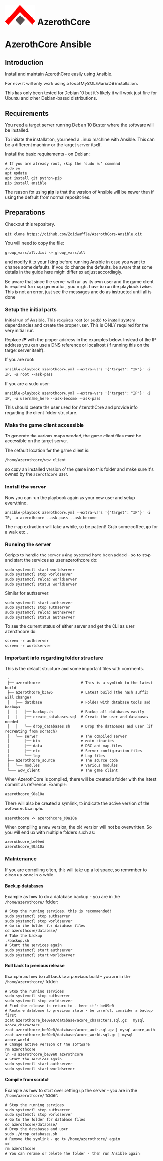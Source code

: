 # ![logo](https://raw.githubusercontent.com/azerothcore/azerothcore.github.io/master/images/logo-github.png) AzerothCore

# AzerothCore Ansible

## Introduction

Install and maintain AzerothCore easily using Ansible.

For now it will only work using a local MySQL/MariaDB installation.

This has only been tested for Debian 10 but it's likely it will work just fine for Ubuntu and other Debian-based distributions.

## Requirements

You need a target server running Debian 10 Buster where the software will be installed.

To initiate the installation, you need a Linux machine with Ansible. This can be a different machine or the target server itself.

Install the basic requirements - on Debian:
```
# If you are already root, skip the 'sudo su' command
sudo su
apt update
apt install git python-pip
pip install ansible
```

The reason for using **pip** is that the version of Ansible will be newer than if using the default from normal repositories.

## Preparations

Checkout this repository.

`git clone https://github.com/Zoidwaffle/AzerothCore-Ansible.git`

You will need to copy the file:

`group_vars/all.dist -> group_vars/all`

and modify it to your liking before running Ansible in case you want to change some defaults. If you do change the defaults, be aware that some details in the guide here might differ so adjust accordingly.

Be aware that since the server will run as its own user and the game client is required for map generation, you might have to run the playbook twice. This is not an error, just see the messages and do as instructed until all is done. 

### Setup the initial parts

Initial run of Ansible. This requires root (or sudo) to install system dependancies and create the proper user. This is ONLY required for the very initial run.

Replace ***IP*** with the proper address in the examples below. Instead of the IP address you can use a DNS reference or localhost (if running this on the target server itself).

If you are root:

`ansible-playbook azerothcore.yml --extra-vars '{"target": "IP"}' -i IP, -u root --ask-pass`

If you are a sudo user:

`ansible-playbook azerothcore.yml --extra-vars '{"target": "IP"}' -i IP, -u username_here --ask-become --ask-pass`

This should create the user used for AzerothCore and provide info regarding the client folder structure.

### Make the game client accessible

To generate the various maps needed, the game client files must be accessible on the target server.

The default location for the game client is:

`/home/azerothcore/wow_client`

so copy an installed version of the game into this folder and make sure it's owned by the `azerothcore` user.

### Install the server

Now you can run the playbook again as your new user and setup everything.

`ansible-playbook azerothcore.yml --extra-vars '{"target": "IP"}' -i IP, -u azerothcore --ask-pass --ask-become`

The map extraction will take a while, so be patient! Grab some coffee, go for a walk etc..

### Running the server

Scripts to handle the server using systemd have been added - so to stop and start the services as user azerothcore do:

```
sudo systemctl start worldserver
sudo systemctl stop worldserver
sudo systemctl reload worldserver
sudo systemctl status worldserver
```

Similar for authserver:

```
sudo systemctl start authserver
sudo systemctl stop authserver
sudo systemctl reload authserver
sudo systemctl status authserver
```

To see the current status of either server and get the CLI as user azerothcore do:

```
screen -r authserver
screen -r worldserver
```

### Important info regarding folder structure

This is the default structure and some important files with comments.
```
 .
 ├── azerothcore                   # This is a symlink to the latest build
 ├── azerothcore_b3a96             # Latest build (the hash suffix will change)
 │   ├── database                  # Folder with database tools and backups
 │   │   ├── backup.sh             # Backup all databases easily
 │   │   ├── create_databases.sql  # Create the user and databases needed
 │   │   └── drop_databases.sh     # Drop the databases and user (if recreating from scratch)
 │   └── server                    # The compiled server
 │       ├── bin                   # Main binaries
 │       ├── data                  # DBC and map-files
 │       ├── etc                   # Server configuration files
 │       └── log                   # Log files
 ├── azerothcore_source            # The source code
 │   └── modules                   # Various modules
 └─── wow_client                   # The game client
```

When AzerothCore is compiled, there will be created a folder with the latest commit as reference. Example:

`azerothcore_90a10a`

There will also be created a symlink, to indicate the active version of the software. Example:

`azerothcore -> azerothcore_90a10a`

When compiling a new version, the old version will not be overwritten. So you will end up with multiple folders such as:

```
azerothcore_be09e0
azerothcore_90a10a
```

### Maintenance

If you are compiling often, this will take up a lot space, so remember to clean up once in a while.

#### Backup databases

Example as how to do a database backup - you are in the `/home/azerothcore/` folder:

```
# Stop the running services, this is recommended!
sudo systemctl stop authserver
sudo systemctl stop worldserver
# Go to the folder for database files
cd azerothcore/database/
# Take the backup
./backup.sh
# Start the services again
sudo systemctl start authserver
sudo systemctl start worldserver
```

#### Roll back to previous release

Example as how to roll back to a previous build - you are in the `/home/azerothcore/` folder:

```
# Stop the running services
sudo systemctl stop authserver
sudo systemctl stop worldserver
# Find the release to return to - here it's be09e0
# Restore database to previous state - be careful, consider a backup first
zcat azerothcore_be09e0/database/acore_characters.sql.gz | mysql acore_characters
zcat azerothcore_be09e0/database/acore_auth.sql.gz | mysql acore_auth
zcat azerothcore_be09e0/database/acore_world.sql.gz | mysql acore_world
# Change active version of the software
rm azerothcore
ln -s azerothcore_be09e0 azerothcore
# Start the services again
sudo systemctl start authserver
sudo systemctl start worldserver
```

#### Compile from scratch

Example as how to start over setting up the server - you are in the `/home/azerothcore/` folder:

```
# Stop the running services
sudo systemctl stop authserver
sudo systemctl stop worldserver
# Go to the folder for database files
cd azerothcore/database/
# Drop the databases and user
sudo ./drop_databases.sh
# Remove the symlink - go to /home/azerothcore/ again
cd -
rm azerothcore
# You can rename or delete the folder - then run Ansible again
```
